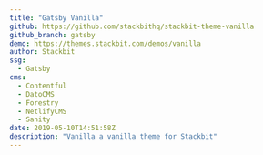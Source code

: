 ```yaml
---
title: "Gatsby Vanilla"
github: https://github.com/stackbithq/stackbit-theme-vanilla
github_branch: gatsby
demo: https://themes.stackbit.com/demos/vanilla
author: Stackbit
ssg:
  - Gatsby
cms:
  - Contentful
  - DatoCMS
  - Forestry
  - NetlifyCMS
  - Sanity
date: 2019-05-10T14:51:58Z
description: "Vanilla a vanilla theme for Stackbit"
---
```

